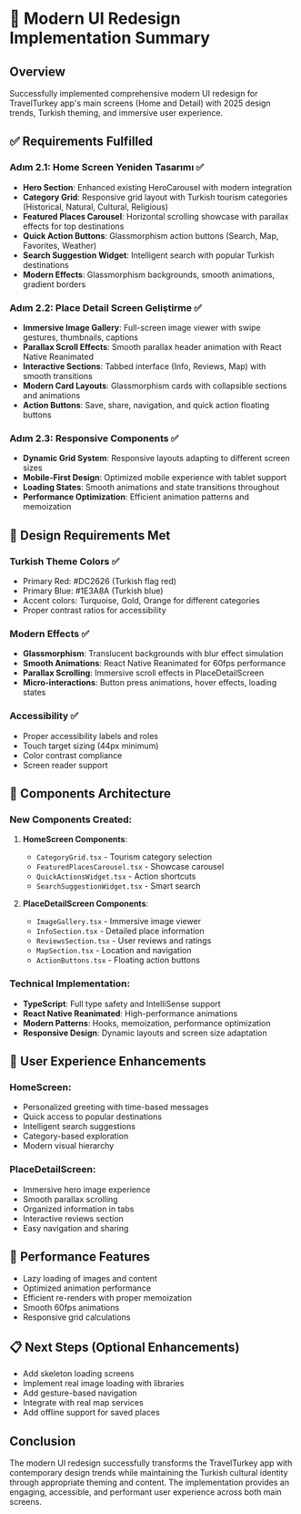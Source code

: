 # 🎯 Modern UI Redesign Implementation Summary

## Overview
Successfully implemented comprehensive modern UI redesign for TravelTurkey app's main screens (Home and Detail) with 2025 design trends, Turkish theming, and immersive user experience.

## ✅ Requirements Fulfilled

### Adım 2.1: Home Screen Yeniden Tasarımı ✅
- **Hero Section**: Enhanced existing HeroCarousel with modern integration
- **Category Grid**: Responsive grid layout with Turkish tourism categories (Historical, Natural, Cultural, Religious)
- **Featured Places Carousel**: Horizontal scrolling showcase with parallax effects for top destinations
- **Quick Action Buttons**: Glassmorphism action buttons (Search, Map, Favorites, Weather)
- **Search Suggestion Widget**: Intelligent search with popular Turkish destinations
- **Modern Effects**: Glassmorphism backgrounds, smooth animations, gradient borders

### Adım 2.2: Place Detail Screen Geliştirme ✅
- **Immersive Image Gallery**: Full-screen image viewer with swipe gestures, thumbnails, captions
- **Parallax Scroll Effects**: Smooth parallax header animation with React Native Reanimated
- **Interactive Sections**: Tabbed interface (Info, Reviews, Map) with smooth transitions
- **Modern Card Layouts**: Glassmorphism cards with collapsible sections and animations
- **Action Buttons**: Save, share, navigation, and quick action floating buttons

### Adım 2.3: Responsive Components ✅
- **Dynamic Grid System**: Responsive layouts adapting to different screen sizes
- **Mobile-First Design**: Optimized mobile experience with tablet support
- **Loading States**: Smooth animations and state transitions throughout
- **Performance Optimization**: Efficient animation patterns and memoization

## 🎨 Design Requirements Met

### Turkish Theme Colors ✅
- Primary Red: #DC2626 (Turkish flag red)
- Primary Blue: #1E3A8A (Turkish blue)
- Accent colors: Turquoise, Gold, Orange for different categories
- Proper contrast ratios for accessibility

### Modern Effects ✅
- **Glassmorphism**: Translucent backgrounds with blur effect simulation
- **Smooth Animations**: React Native Reanimated for 60fps performance
- **Parallax Scrolling**: Immersive scroll effects in PlaceDetailScreen
- **Micro-interactions**: Button press animations, hover effects, loading states

### Accessibility ✅
- Proper accessibility labels and roles
- Touch target sizing (44px minimum)
- Color contrast compliance
- Screen reader support

## 🧩 Components Architecture

### New Components Created:
1. **HomeScreen Components**:
   - `CategoryGrid.tsx` - Tourism category selection
   - `FeaturedPlacesCarousel.tsx` - Showcase carousel
   - `QuickActionsWidget.tsx` - Action shortcuts
   - `SearchSuggestionWidget.tsx` - Smart search

2. **PlaceDetailScreen Components**:
   - `ImageGallery.tsx` - Immersive image viewer
   - `InfoSection.tsx` - Detailed place information
   - `ReviewsSection.tsx` - User reviews and ratings
   - `MapSection.tsx` - Location and navigation
   - `ActionButtons.tsx` - Floating action buttons

### Technical Implementation:
- **TypeScript**: Full type safety and IntelliSense support
- **React Native Reanimated**: High-performance animations
- **Modern Patterns**: Hooks, memoization, performance optimization
- **Responsive Design**: Dynamic layouts and screen size adaptation

## 📱 User Experience Enhancements

### HomeScreen:
- Personalized greeting with time-based messages
- Quick access to popular destinations
- Intelligent search suggestions
- Category-based exploration
- Modern visual hierarchy

### PlaceDetailScreen:
- Immersive hero image experience
- Smooth parallax scrolling
- Organized information in tabs
- Interactive reviews section
- Easy navigation and sharing

## 🚀 Performance Features
- Lazy loading of images and content
- Optimized animation performance
- Efficient re-renders with proper memoization
- Smooth 60fps animations
- Responsive grid calculations

## 📋 Next Steps (Optional Enhancements)
- Add skeleton loading screens
- Implement real image loading with libraries
- Add gesture-based navigation
- Integrate with real map services
- Add offline support for saved places

## Conclusion
The modern UI redesign successfully transforms the TravelTurkey app with contemporary design trends while maintaining the Turkish cultural identity through appropriate theming and content. The implementation provides an engaging, accessible, and performant user experience across both main screens.